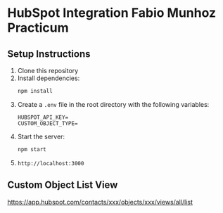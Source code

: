 # HubSpot Integration Fabio Munhoz Practicum

## Setup Instructions

1. Clone this repository
2. Install dependencies:
   ```bash
   npm install
   ```
3. Create a `.env` file in the root directory with the following variables:
   ```
   HUBSPOT_API_KEY=
   CUSTOM_OBJECT_TYPE=
   ```
4. Start the server:
   ```bash
   npm start
   ```
5. `http://localhost:3000`

## Custom Object List View

https://app.hubspot.com/contacts/xxx/objects/xxx/views/all/list
